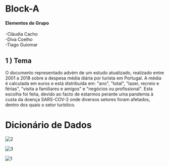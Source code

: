 # Block-A

#### Elementos do Grupo

  -Cláudia Cacho <br>
  -Diva Coelho <br>
  -Tiago Guiomar
  
  
## 1 ) Tema
  O documento representado advém de um estudo atualizado, realizado entre 2001 a 2018 sobre a despesa média diária por turista em Portugal. A média é calculada em euros e está distribuída em: "ano", "total", "lazer, recreio e férias", "visita a familiares e amigos" e  "negócios ou profissional". Esta escolha foi feita, devido ao facto de estarmos perante uma pandemia à custa da doença SARS-COV-2 onde diversos setores foram afetados, dentro dos quais o setor turístico.
  
# Dicionário de Dados

![2](https://user-images.githubusercontent.com/66250672/83677870-bd8cea00-a5d4-11ea-8d74-158c1076a2c5.PNG)


![3](https://user-images.githubusercontent.com/66250672/83677874-be258080-a5d4-11ea-9d98-a5dba8a396b8.PNG)


![1](https://user-images.githubusercontent.com/66250672/83677876-bebe1700-a5d4-11ea-8cfd-1dacb7e44bfe.PNG)
